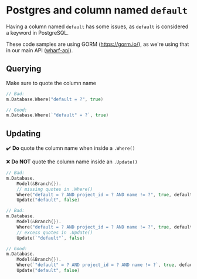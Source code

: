 # Postgres and column named `default`

Having a column named `default` has some issues, as `default` is considered a
keyword in PostgreSQL.

These code samples are using GORM (<https://gorm.io/>), as we're using that in
our main API ([wharf-api](https://github.com/iver-wharf/wharf-api)).

## Querying

Make sure to quote the column name

```go
// Bad:
m.Database.Where("default = ?", true)
```

```go
// Good:
m.Database.Where(`"default" = ?`, true)
```

## Updating

:heavy_check_mark: **Do** quote the column name when inside a `.Where()`

:x: **Do NOT** quote the column name inside an `.Update()`

```go
// Bad:
m.Database.
	Model(&Branch{}).
	// missing quotes in .Where()
	Where("default = ? AND project_id = ? AND name != ?", true, defaultBranch.ProjectID, defaultBranch.Name).
	Update("default", false)

// Bad:
m.Database.
	Model(&Branch{}).
	Where("default = ? AND project_id = ? AND name != ?", true, defaultBranch.ProjectID, defaultBranch.Name).
	// excess quotes in .Update()
	Update(`"default"`, false)
```

```go
// Good:
m.Database.
	Model(&Branch{}).
	Where(`"default" = ? AND project_id = ? AND name != ?`, true, defaultBranch.ProjectID, defaultBranch.Name).
	Update("default", false)
```
